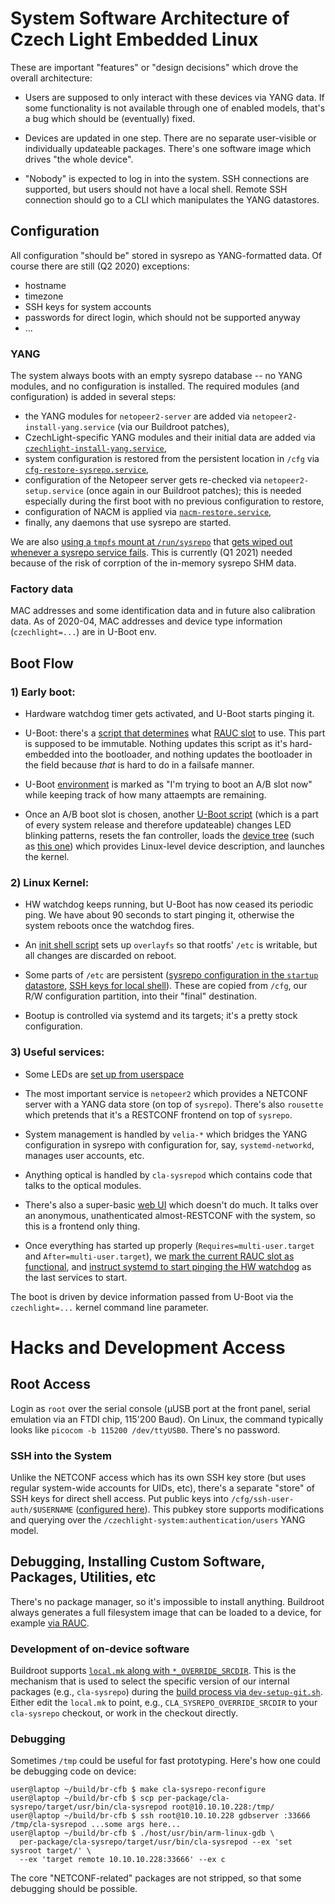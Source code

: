 # System Software Architecture of Czech Light Embedded Linux

These are important "features" or "design decisions" which drove the overall architecture:

- Users are supposed to only interact with these devices via YANG data.
If some functionality is not available through one of enabled models, that's a bug which should be (eventually) fixed.

- Devices are updated in one step.
There are no separate user-visible or individually updateable packages.
There's one software image which drives "the whole device".

- "Nobody" is expected to log in into the system.
SSH connections are supported, but users should not have a local shell.
Remote SSH connection should go to a CLI which manipulates the YANG datastores.

## Configuration

All configuration "should be" stored in sysrepo as YANG-formatted data.
Of course there are still (Q2 2020) exceptions:

- hostname
- timezone
- SSH keys for system accounts
- passwords for direct login, which should not be supported anyway
- ...

### YANG

The system always boots with an empty sysrepo database -- no YANG modules, and no configuration is installed.
The required modules (and configuration) is added in several steps:

- the YANG modules for `netopeer2-server` are added via `netopeer2-install-yang.service` (via our Buildroot patches),
- CzechLight-specific YANG modules and their initial data are added via [`czechlight-install-yang.service`](../package/czechlight-cfg-fs/czechlight-install-yang.service),
- system configuration is restored from the persistent location in `/cfg` via [`cfg-restore-sysrepo.service`](../package/czechlight-cfg-fs/cfg-restore-sysrepo.service),
- configuration of the Netopeer server gets re-checked via `netopeer2-setup.service` (once again in our Buildroot patches); this is needed especially during the first boot with no previous configuration to restore,
- configuration of NACM is applied via [`nacm-restore.service`](../package/czechlight-cfg-fs/nacm-restore.service),
- finally, any daemons that use sysrepo are started.

We are also [using a `tmpfs` mount at `/run/sysrepo`](../package/reset-sysrepo/run-sysrepo.mount) that [gets wiped out whenever a sysrepo service fails](../package/reset-sysrepo/reset-sysrepo.mk).
This is currently (Q1 2021) needed because of the risk of corrption of the in-memory sysrepo SHM data.

### Factory data

MAC addresses and some identification data and in future also calibration data.
As of 2020-04, MAC addresses and device type information (`czechlight=...`) are in U-Boot env.

## Boot Flow

### 1) Early boot:

- Hardware watchdog timer gets activated, and U-Boot starts pinging it.

- U-Boot: there's a [script that determines](../board/czechlight/clearfog/patches/u-boot/boot.patch) what [RAUC slot](https://rauc.readthedocs.io/en/latest/basic.html#target-slot-selection) to use.
This part is supposed to be immutable.
Nothing updates this script as it's hard-embedded into the bootloader, and nothing updates the bootloader in the field because *that* is hard to do in a failsafe manner.

- U-Boot [environment](https://elinux.org/U-boot_environment_variables_in_linux) is marked as "I'm trying to boot an A/B slot now" while keeping track of how many attaempts are remaining.

- Once an A/B boot slot is chosen, another [U-Boot script](../board/czechlight/clearfog/boot.scr.txt) (which is a part of every system release and therefore updateable) changes LED blinking patterns, resets the fan controller, loads the [device tree](https://elinux.org/Device_Tree_Reference) (such as [this one](../board/czechlight/clearfog/sdn-roadm-line-clearfog.dts)) which provides Linux-level device description, and launches the kernel.

### 2) Linux Kernel:

- HW watchdog keeps running, but U-Boot has now ceased its periodic ping.
We have about 90 seconds to start pinging it, otherwise the system reboots once the watchdog fires.

- An [init shell script](../package/czechlight-cfg-fs/init-czechlight.sh) sets up `overlayfs` so that rootfs' `/etc` is writable, but all changes are discarded on reboot.

- Some parts of `/etc` are persistent ([sysrepo configuration in the `startup` datastore](../package/czechlight-cfg-fs/sysrepo-persistent-cfg.service), [SSH keys for local shell](../package/czechlight-cfg-fs/openssh-persistent-keys.service)).
These are copied from `/cfg`, our R/W configuration partition, into their "final" destination.

- Bootup is controlled via systemd and its targets; it's a pretty stock configuration.

### 3) Useful services:

- Some LEDs are [set up from userspace](../package/czechlight-clearfog-leds/)

- The most important service is `netopeer2` which provides a NETCONF server with a YANG data store (on top of `sysrepo`).
There's also `rousette` which pretends that it's a RESTCONF frontend on top of `sysrepo`.

- System management is handled by `velia-*` which bridges the YANG configuration in sysrepo with configuration for, say, `systemd-networkd`, manages user accounts, etc.

- Anything optical is handled by `cla-sysrepod` which contains code that talks to the optical modules.

- There's also a super-basic [web UI](../package/gammarus/) which doesn't do much.
It talks over an anonymous, unathenticated almost-RESTCONF with the system, so this is a frontend only thing.

- Once everything has started up properly (`Requires=multi-user.target` and `After=multi-user.target`), we [mark the current RAUC slot as functional](../package/czechlight-rauc/rauc-mark-good.service), and [instruct systemd to start pinging the HW watchdog](../package/czechlight-rauc/enable-hw-watchdog.service) as the last services to start.

The boot is driven by device information passed from U-Boot via the `czechlight=...` kernel command line parameter.

# Hacks and Development Access

## Root Access

Login as `root` over the serial console (µUSB port at the front panel, serial emulation via an FTDI chip, 115'200 Baud).
On Linux, the command typically looks like `picocom -b 115200 /dev/ttyUSB0`.
There's no password.

### SSH into the System

Unlike the NETCONF access which has its own SSH key store (but uses regular system-wide accounts for UIDs, etc), there's a separate "store" of SSH keys for direct shell access.
Put public keys into `/cfg/ssh-user-auth/$USERNAME` ([configured here](../package/czechlight-cfg-fs/czechlight-cfg-fs.mk)).
This pubkey store supports modifications and querying over the `/czechlight-system:authentication/users` YANG model.

## Debugging, Installing Custom Software, Packages, Utilities, etc

There's no package manager, so it's impossible to install anything.
Buildroot always generates a full filesystem image that can be loaded to a device, for example [via RAUC](../README.md#Updates_via_RAUC).

### Development of on-device software

Buildroot supports [`local.mk` along with `*_OVERRIDE_SRCDIR`](https://buildroot.org/downloads/manual/manual.html#_using_buildroot_during_development).
This is the mechanism that is used to select the specific version of our internal packages (e.g., `cla-sysrepo`) during the [build process via `dev-setup-git.sh`](../README.md#developer-workflow).
Either edit the `local.mk` to point, e.g., `CLA_SYSREPO_OVERRIDE_SRCDIR` to your `cla-sysrepo` checkout, or work in the checkout directly.

### Debugging

Sometimes `/tmp` could be useful for fast prototyping.
Here's how one could be debugging code on device:

```shell-session
user@laptop ~/build/br-cfb $ make cla-sysrepo-reconfigure
user@laptop ~/build/br-cfb $ scp per-package/cla-sysrepo/target/usr/bin/cla-sysrepod root@10.10.10.228:/tmp/
user@laptop ~/build/br-cfb $ ssh root@10.10.10.228 gdbserver :33666 /tmp/cla-sysrepod ...some args here...
user@laptop ~/build/br-cfb $ ./host/usr/bin/arm-linux-gdb \
  per-package/cla-sysrepo/target/usr/bin/cla-sysrepod --ex 'set sysroot target/' \
  --ex 'target remote 10.10.10.228:33666' --ex c
```

The core "NETCONF-related" packages are not stripped, so that some debugging should be possible.
